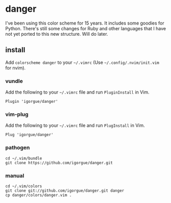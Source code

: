 # danger

I've been using this color scheme for 15 years. It includes some goodies for Python. There's still some changes for Ruby and other languages that I have not yet ported to this new structure. Will do later.

## install

Add `colorscheme danger` to your `~/.vimrc` (Use `~/.config/.nvim/init.vim` for nvim).

### vundle
Add the following to your `~/.vimrc` file and run `PluginInstall` in Vim.

    Plugin 'igorgue/danger'

### vim-plug
Add the following to your `~/.vimrc` file and run `PlugInstall` in Vim.

    Plug 'igorgue/danger'

### pathogen

    cd ~/.vim/bundle
    git clone https://github.com/igorgue/danger.git

### manual

    cd ~/.vim/colors
    git clone git://github.com/igorgue/danger.git danger
    cp danger/colors/danger.vim .
